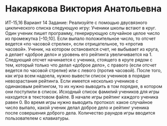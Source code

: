 # Накарякова Виктория Анатольевна
ИТ-15,16
Вариант 14
Задание: Реализуйте с помощью двусвязного циклического списка следующую игру: Ученики школы встают в круг. Один ученик пишет программу, генерирующую случайное целое число из промежутка [–10;10]. Если выпало положительное число, то отсчет ведется «по часовой стрелке», если отрицательное, то «против часовой». Ученик, на котором остановился счет, не выбывает из круга, а делает «доброе дело» и уровень его рейтинга увеличивается на 1. Следующий отсчет начинается с ученика, стоящего в круге рядом с тем, который только что делал «доброе дело», с правого (если отсчет ведется по часовой стрелке) или с левого (против часовой). После того, как игра всем надоела, нужно вывести список учеников в порядке невозрастания рейтинга. Если имеется несколько учеников с одинаковым рейтингом, то их нужно выводить в том порядке, в котором они поступили в список. Исходный список фамилий учеников для игры находится в текстовом файле. В начале игры рейтинг каждого ученика равен 0. Во время игры нужно выводить протокол: какое случайное число выпало, какой ученик делал доброе дело и рейтинг ученика после совершения доброго дела. Количество раундов игры вводится пользователем с клавиатуры. 
